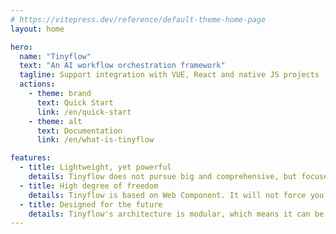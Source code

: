 ```yaml
---
# https://vitepress.dev/reference/default-theme-home-page
layout: home

hero:
  name: "Tinyflow"
  text: "An AI workflow orchestration framework"
  tagline: Support integration with VUE, React and native JS projects
  actions:
    - theme: brand
      text: Quick Start
      link: /en/quick-start
    - theme: alt
      text: Documentation
      link: /en/what-is-tinyflow

features:
  - title: Lightweight, yet powerful
    details: Tinyflow does not pursue big and comprehensive, but focuses on solving the core problem - making AI workflows seamlessly integrated with existing businesses. Its code base is very lightweight and has a low learning cost, but its functions are not ambiguous at all. Whether it is simple task scheduling or complex multimodal reasoning, Tinyflow can handle it easily.
  - title: High degree of freedom
    details: Tinyflow is based on Web Component. It will not force you to change your existing technology stack, nor will it dictate your development habits. Whether you are a front-end developer or a back-end engineer, you can find the most suitable entry point in your field. I hope this "non-disturbance" design philosophy can make developers feel comfortable.
  - title: Designed for the future
    details: Tinyflow's architecture is modular, which means it can be expanded as your business needs change. For example, today you only need a simple text generation process, tomorrow you may need to add speech recognition or image processing. Tinyflow's plugin mechanism allows you to add new features at any time without having to start over.
---
```


